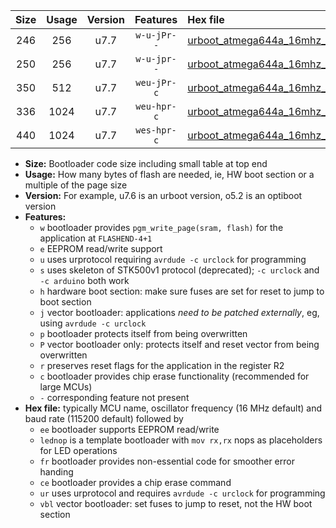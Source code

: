 |Size|Usage|Version|Features|Hex file|
|:-:|:-:|:-:|:-:|:--|
|246|256|u7.7|`w-u-jPr--`|[urboot_atmega644a_16mhz_115200bps_lednop_ur_vbl.hex](https://raw.githubusercontent.com/stefanrueger/urboot.hex/main/mcus/atmega644a/fcpu_16mhz/115200_bps/urboot_atmega644a_16mhz_115200bps_lednop_ur_vbl.hex)|
|250|256|u7.7|`w-u-jpr--`|[urboot_atmega644a_16mhz_115200bps_lednop_fr_ur_vbl.hex](https://raw.githubusercontent.com/stefanrueger/urboot.hex/main/mcus/atmega644a/fcpu_16mhz/115200_bps/urboot_atmega644a_16mhz_115200bps_lednop_fr_ur_vbl.hex)|
|350|512|u7.7|`weu-jPr-c`|[urboot_atmega644a_16mhz_115200bps_ee_lednop_fr_ce_ur_vbl.hex](https://raw.githubusercontent.com/stefanrueger/urboot.hex/main/mcus/atmega644a/fcpu_16mhz/115200_bps/urboot_atmega644a_16mhz_115200bps_ee_lednop_fr_ce_ur_vbl.hex)|
|336|1024|u7.7|`weu-hpr-c`|[urboot_atmega644a_16mhz_115200bps_ee_lednop_fr_ce_ur.hex](https://raw.githubusercontent.com/stefanrueger/urboot.hex/main/mcus/atmega644a/fcpu_16mhz/115200_bps/urboot_atmega644a_16mhz_115200bps_ee_lednop_fr_ce_ur.hex)|
|440|1024|u7.7|`wes-hpr-c`|[urboot_atmega644a_16mhz_115200bps_ee_lednop_fr_ce.hex](https://raw.githubusercontent.com/stefanrueger/urboot.hex/main/mcus/atmega644a/fcpu_16mhz/115200_bps/urboot_atmega644a_16mhz_115200bps_ee_lednop_fr_ce.hex)|

- **Size:** Bootloader code size including small table at top end
- **Usage:** How many bytes of flash are needed, ie, HW boot section or a multiple of the page size
- **Version:** For example, u7.6 is an urboot version, o5.2 is an optiboot version
- **Features:**
  + `w` bootloader provides `pgm_write_page(sram, flash)` for the application at `FLASHEND-4+1`
  + `e` EEPROM read/write support
  + `u` uses urprotocol requiring `avrdude -c urclock` for programming
  + `s` uses skeleton of STK500v1 protocol (deprecated); `-c urclock` and `-c arduino` both work
  + `h` hardware boot section: make sure fuses are set for reset to jump to boot section
  + `j` vector bootloader: applications *need to be patched externally*, eg, using `avrdude -c urclock`
  + `p` bootloader protects itself from being overwritten
  + `P` vector bootloader only: protects itself and reset vector from being overwritten
  + `r` preserves reset flags for the application in the register R2
  + `c` bootloader provides chip erase functionality (recommended for large MCUs)
  + `-` corresponding feature not present
- **Hex file:** typically MCU name, oscillator frequency (16 MHz default) and baud rate (115200 default) followed by
  + `ee` bootloader supports EEPROM read/write
  + `lednop` is a template bootloader with `mov rx,rx` nops as placeholders for LED operations
  + `fr` bootloader provides non-essential code for smoother error handing
  + `ce` bootloader provides a chip erase command
  + `ur` uses urprotocol and requires `avrdude -c urclock` for programming
  + `vbl` vector bootloader: set fuses to jump to reset, not the HW boot section
